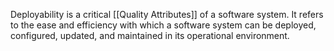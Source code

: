 Deployability is a critical [[Quality Attributes]] of a software system. It refers to the ease and efficiency with which a software system can be deployed, configured, updated, and maintained in its operational environment.


